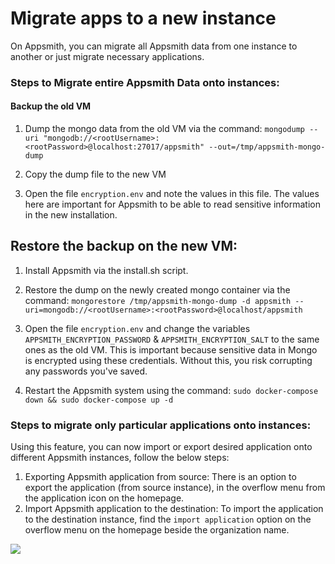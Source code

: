 # Migrate apps to a new instance

On Appsmith, you can migrate all Appsmith data from one instance to another or just migrate necessary applications. 

### **Steps to Migrate entire Appsmith Data onto instances:**

#### **Backup the old VM** 

1. Dump the mongo data from the old VM via the command: `mongodump --uri "mongodb://<rootUsername>:<rootPassword>@localhost:27017/appsmith" --out=/tmp/appsmith-mongo-dump` 

2. Copy the dump file to the new VM 

3. Open the file `encryption.env` and note the values in this file. The values here are important for Appsmith to be able to read sensitive information in the new installation.

## **Restore the backup on the new VM:** 

1. Install Appsmith via the install.sh script. 

2. Restore the dump on the newly created mongo container via the command: `mongorestore /tmp/appsmith-mongo-dump -d appsmith --uri=mongodb://<rootUsername>:<rootPassword>@localhost/appsmith` 

3. Open the file `encryption.env` and change the variables `APPSMITH_ENCRYPTION_PASSWORD` & `APPSMITH_ENCRYPTION_SALT` to the same ones as the old VM. This is important because sensitive data in Mongo is encrypted using these credentials. Without this, you risk corrupting any passwords you've saved. 

4. Restart the Appsmith system using the command: `sudo docker-compose down && sudo docker-compose up -d`

### Steps to migrate only particular applications onto instances:

Using this feature, you can now import or export desired application onto different Appsmith instances, follow the below steps:

1. Exporting Appsmith application from source: There is an option to export the application \(from source instance\), in the overflow menu from the application icon on the homepage. 
2. Import Appsmith application to the destination: To import the application to the destination instance, find the `import application` option on the overflow menu on the homepage beside the organization name.

![](../.gitbook/assets/import-export.gif)

